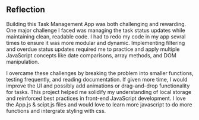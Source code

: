 ## Reflection
Building this Task Management App was both challenging and rewarding. One major challenge I faced was managing the task status updates while maintaining clean, readable code. I had to redo my code in my app sevral times to ensure it was more modular and dynamic. Implementing filtering and overdue status updates required me to practice and apply multiple JavaScript concepts like date comparisons, array methods, and DOM manipulation.

I overcame these challenges by breaking the problem into smaller functions, testing frequently, and reading documentation. If given more time, I would improve the UI and possibly add animations or drag-and-drop functionality for tasks. This project helped me solidify my understanding of local storage and reinforced best practices in front-end JavaScript development.
I love the App.js & scipt.js  files and would love to learn more javascript to do more functions and intergrate styling with css.
